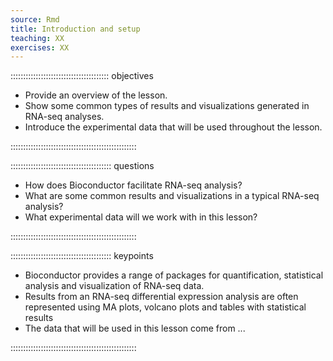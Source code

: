 ```yaml
---
source: Rmd
title: Introduction and setup
teaching: XX
exercises: XX
---
```




::::::::::::::::::::::::::::::::::::::: objectives

- Provide an overview of the lesson.
- Show some common types of results and visualizations generated in RNA-seq analyses.
- Introduce the experimental data that will be used throughout the lesson.

::::::::::::::::::::::::::::::::::::::::::::::::::

:::::::::::::::::::::::::::::::::::::::: questions

- How does Bioconductor facilitate RNA-seq analysis? 
- What are some common results and visualizations in a typical RNA-seq analysis? 
- What experimental data will we work with in this lesson? 

::::::::::::::::::::::::::::::::::::::::::::::::::


:::::::::::::::::::::::::::::::::::::::: keypoints

- Bioconductor provides a range of packages for quantification, statistical analysis and visualization of RNA-seq data.
- Results from an RNA-seq differential expression analysis are often represented using MA plots, volcano plots and tables with statistical results 
- The data that will be used in this lesson come from ...


::::::::::::::::::::::::::::::::::::::::::::::::::


